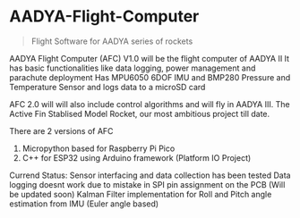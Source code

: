 # AADYA-Flight-Computer

> Flight Software for AADYA series of rockets


AADYA Flight Computer (AFC) V1.0 will be the flight computer of AADYA II
It has basic functionalities like data logging, power management and parachute deployment
Has MPU6050 6DOF IMU and BMP280 Pressure and Temperature Sensor and logs data to a microSD card

AFC 2.0 will will also include control algorithms and will fly in AADYA III.
The Active Fin Stablised Model Rocket, our most ambitious project till date.

There are 2 versions of AFC
1) Micropython based for Raspberry Pi Pico
2) C++ for ESP32 using Arduino framework (Platform IO Project)

Currend Status: 
Sensor interfacing and data collection has been tested
Data logging doesnt work due to mistake in SPI pin assignment on the PCB (Will be updated soon)
Kalman Filter implementation for Roll and Pitch angle estimation from IMU (Euler angle based)
